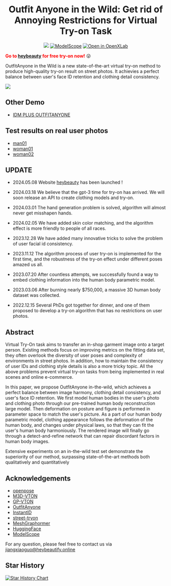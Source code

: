 <div align="center">
<h1>Outfit Anyone in the Wild: Get rid of Annoying Restrictions for Virtual Try-on Task</h1>

<a href='https://huggingface.co/spaces/selfit-camera/OutfitAnyone-in-the-Wild'><img src='https://img.shields.io/badge/%F0%9F%A4%97%20Hugging%20Face-Spaces-blue'></a>
[![ModelScope](https://img.shields.io/badge/ModelScope-Studios-blue)](https://www.modelscope.cn/studios/selfitcamera/OutfitAnyoneInTheWild/summary)
[![Open in OpenXLab](https://cdn-static.openxlab.org.cn/app-center/openxlab_app.svg)](https://openxlab.org.cn/apps/detail/jiangxiaoguo/OutfitAnyone-in-the-Wild)

</div>


<font color='red'>**Go to [heybeauty](https://www.producthunt.com/posts/heybeauty) for free try-on now!**</font> :stuck_out_tongue_winking_eye:


OutfitAnyone in the Wild is a new state-of-the-art virtual try-on method to produce high-quality try-on result on street photos. It achievies a perfect balance between user's face ID retention and clothing detail consistency.

<img src='assets/show.JPG'>

## Other Demo
- [IDM PLUS OUTFITANYONE](https://huggingface.co/spaces/selfit-camera/IDM-VTON-PLUS)

## Test results on real user photos
- [man01](https://heybeautify.online/ClothData/Publics/Shows/shows/man_v2/man_v2.html) 
- [woman01](https://heybeautify.online/ClothData/Publics/Shows/shows/cider/cider_0403.html) 
- [woman02](https://heybeautify.online/ClothData/Publics/Shows/shows/baifa/baifa_0408.html) 

## UPDATE

* 2024.05.08 Website [heybeauty](https://www.producthunt.com/posts/heybeauty) has been launched ! 

* 2024.03.18 We believe that the gpt-3 time for try-on has arrived. We will soon release an API to create clothing models and try-on.
* 2024.03.01 The hand generation problem is solved, algorithm will almost never get misshapen hands.
* 2024.02.05 We have added skin color matching, and the algorithm effect is more friendly to people of all races.
* 2023.12.28 We have added many innovative tricks to solve the problem of user facial id consistency.
* 2023.11.12 The algorithm process of user try-on is implemented for the first time, and the robustness of the try-on effect under different poses amazed us all.
* 2023.07.20 After countless attempts, we successfully found a way to embed clothing information into the human body parametric model.
* 2023.03.06 After burning nearly $750,000, a massive 3D human body dataset was collected.
* 2022.12.15 Several PhDs got together for dinner, and one of them proposed to develop a try-on algorithm that has no restrictions on user photos. 


## Abstract
Virtual Try-On task aims to transfer an in-shop garment image onto a target person. Existing methods focus on improving metrics on the fitting data set, they often overlook the diversity of user poses and complexity of environments in street photos. In addition, how to maintain the consistency of user IDs and clothing style details is also a more tricky topic. All the above problems prevent virtual try-on tasks from being implemented in real scenes and online e-commerce. 

In this paper, we propose OutfitAnyone in-the-wild, which achieves a perfect balance between image harmony, clothing detail consistency, and user's face ID retention.
We first model human bodies in the user's photo and clothing photo through our pre-trained human body reconstruction large model. Then deformation on posture and figure is performed in parameter space to match the user's picture. As a part of our human body parametric model, clothing appearance follows the deformation of the human body, and changes under physical laws, so that they can fit the user's human body harmoniously. The rendered image will finally go through a detect-and-refine network that can repair discordant factors in human body images. 

Extensive experiments on an in-the-wild test set demonstrate the superiority of our method, surpassing state-of-the-art methods both qualitatively and quantitatively

## Acknowledgements
- [openpose](https://github.com/CMU-Perceptual-Computing-Lab/openpose) 
- [M3D-VTON](https://github.com/fyviezhao/M3D-VTON) 
- [GP-VTON](https://github.com/xiezhy6/GP-VTON) 
- [OutfitAnyone](https://github.com/HumanAIGC/OutfitAnyone) 
- [InstantID](https://github.com/InstantID/InstantID) 
- [street-tryon](https://github.com/cuiaiyu/street-tryon-benchmark) 
- [MeshGraphormer](https://github.com/microsoft/MeshGraphormer) 
- [HuggingFace](https://github.com/huggingface)
- [ModelScope](https://github.com/modelscope/modelscope) 

For any question, please feel free to contact us via jiangxiaoguo@heybeautify.online

## Star History

[![Star History Chart](https://api.star-history.com/svg?repos=selfitcamera/Outfit-Anyone-in-the-Wild&type=Date)](https://star-history.com/#selfitcamera/Outfit-Anyone-in-the-Wild&Date)
